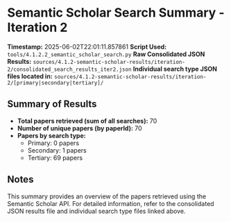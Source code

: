 # Semantic Scholar Search Summary - Iteration 2

**Timestamp:** 2025-06-02T22:01:11.857861
**Script Used:** `tools/4.1.2.2_semantic_scholar_search.py`
**Raw Consolidated JSON Results:** `sources/4.1.2-semantic-scholar-results/iteration-2/consolidated_search_results_iter2.json`
**Individual search type JSON files located in:** `sources/4.1.2-semantic-scholar-results/iteration-2/[primary|secondary|tertiary]/`

## Summary of Results

- **Total papers retrieved (sum of all searches):** 70
- **Number of unique papers (by paperId):** 70
- **Papers by search type:**
  - Primary: 0 papers
  - Secondary: 1 papers
  - Tertiary: 69 papers

## Notes

This summary provides an overview of the papers retrieved using the Semantic Scholar API. For detailed information, refer to the consolidated JSON results file and individual search type files linked above.

